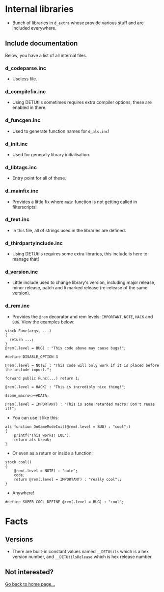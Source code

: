 # Internal libraries
- Bunch of libraries in `d_extra` whose provide various stuff and are included everywhere.

## Include documentation
Below, you have a list of all internal files.

### d_codeparse.inc
- Useless file.

### d_compilefix.inc
- Using DETUtils sometimes requires extra compiler options, these are enabled in there.

### d_funcgen.inc
- Used to generate function names for `d_als.inc`!

### d_init.inc
- Used for generally library initialisation.

### d_libtags.inc
- Entry point for all of these.

### d_mainfix.inc
- Provides a little fix where `main` function is not getting called in filterscripts!

### d_text.inc
- In this file, all of strings used in the libraries are defined.

### d_thirdpartyinclude.inc
- Using DETUtils requires some extra libraries, this include is here to manage that!

### d_version.inc
- Little include used to change library's version, including major release, minor release, patch and `R` marked release (re-release of the same version).

### d_rem.inc
- Provides the `@rem` decorator and rem levels: `IMPORTANT`, `NOTE`, `HACK` and `BUG`. View the examples below:

```pawn
stock Func(args, ...)
{
  return ...;
}
@rem(.level = BUG) : "This code above may cause bugs!";

#define DISABLE_OPTION 3

@rem(.level = NOTE) : "This code will only work if it is placed before the include import.";

forward public Func(...) return 1;

@rem(.level = HACK) : "This is incredibly nice thing!";

$some_macro<>=#DATA;

@rem(.level = IMPORTANT) : "This is some retarded macro! Don't reuse it!";
```
- You can use it like this:

```pawn
als function OnGameModeInit(@rem(.level = BUG) : "cool";)
{
    printf("This works! LOL");
    return als break;
}
```
- Or even as a return or inside a function:

```pawn
stock cool()
{
  	@rem(.level = NOTE) : "note";
    code;
    return @rem(.level = IMPORTANT) : "really cool";;
}
```
- Anywhere!

```pawn
#define SUPER_COOL_DEFINE @rem(.level = BUG) : "cool";
```

# Facts

## Versions

- There are built-in constant values named `__DETUtils` which is a hex version number, and `__DETUtilsRelease` which is hex release number.

## Not interested?
[Go back to home page...](README.md)
